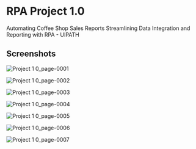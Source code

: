 
# RPA Project 1.0

Automating
Coffee Shop
Sales
Reports
Streamlining Data
Integration and Reporting
with RPA - UIPATH




## Screenshots
![Project 1 0_page-0001](https://github.com/user-attachments/assets/364953f8-1255-442f-a1a9-6efe58ca6aad)

![Project 1 0_page-0002](https://github.com/user-attachments/assets/33499abe-d3d3-4fdf-a6f6-38d04c15f2a1)

![Project 1 0_page-0003](https://github.com/user-attachments/assets/9eaaccd2-41dd-45a1-9787-8ea584c8bde6)

![Project 1 0_page-0004](https://github.com/user-attachments/assets/8304db3e-8b9b-402c-aa6c-68b2b90b3cbf)

![Project 1 0_page-0005](https://github.com/user-attachments/assets/8a2890f1-55fa-4dcc-b44a-f7258941545e)

![Project 1 0_page-0006](https://github.com/user-attachments/assets/c5b44bea-d233-48e3-ac94-92705bb48561)

![Project 1 0_page-0007](https://github.com/user-attachments/assets/34c6dd30-0930-4d76-8cf8-b2b4d5ac68ac)






